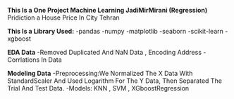 **This Is a One Project Machine Learning JadiMirMirani (Regression)**
Pridiction a House Price In City Tehran

**This Is a Library Used:**
    -pandas 
    -numpy
    -matplotlib
    -seaborn
    -scikit-learn
    -xgboost

**EDA Data**
    -Removed Duplicated And NaN Data , Encoding Address 
    -Corrlations In Data

**Modeling Data**
    -Preprocessing:We Normalized The X Data With StandardScaler And Used Logarithm For The Y Data, Then Separated The Trial And Test Data. 
    -Models: KNN , SVM , XGboostRegression 